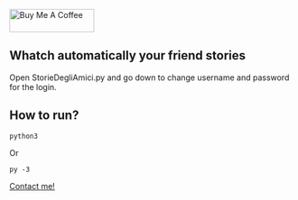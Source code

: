 <a href="https://www.buymeacoffee.com/NoNameoNA" target="_blank"><img src="https://cdn.buymeacoffee.com/buttons/v2/default-black.png" alt="Buy Me A Coffee" style="height: 41px !important;width: 150px !important;" ></a>

## Whatch automatically your friend stories
Open StorieDegliAmici.py and go down to change username and password for the login.

## How to run?

    python3
Or

    py -3
[Contact me!](mailto:nonameon@protonmail.ch)

